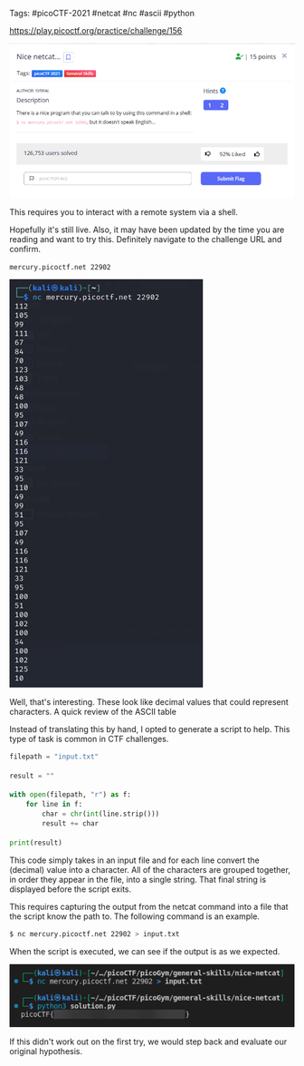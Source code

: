 Tags: #picoCTF-2021 #netcat #nc #ascii #python

https://play.picoctf.org/practice/challenge/156

![](../../../../_attachments/Pasted%20image%2020240425201222.png)

This requires you to interact with a remote system via a shell. 

Hopefully it's still live. Also, it may have been updated by the time you are reading and want to try this. Definitely navigate to the challenge URL and confirm.

`mercury.picoctf.net 22902`

![](../../../../_attachments/Pasted%20image%2020240425201502.png)

Well, that's interesting. These look like decimal values that could represent characters. A quick review of the ASCII table 

Instead of translating this by hand, I opted to generate a script to help. This type of task is common in CTF challenges.

``` python
filepath = "input.txt"

result = ""

with open(filepath, "r") as f:
    for line in f:
        char = chr(int(line.strip()))
        result += char

print(result)
```

This code simply takes in an input file and for each line convert the (decimal) value into a character. All of the characters are grouped together, in order they appear in the file, into a single string. That final string is displayed before the script exits.

This requires capturing the output from the netcat command into a file that the script know the path to. The following command is an example.

``` bash
$ nc mercury.picoctf.net 22902 > input.txt
```

When the script is executed, we can see if the output is as we expected.

![](../../../../_attachments/Pasted%20image%2020240425203106.png)

If this didn't work out on the first try, we would step back and evaluate our original hypothesis.

